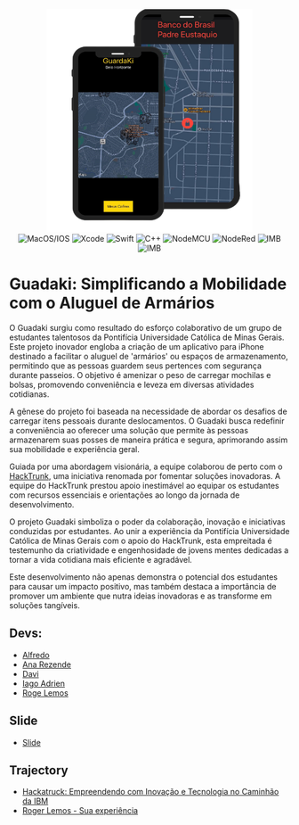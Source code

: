 <div align="center">
  <img aling="center" alt="interface" height="400" width="370" src="https://github.com/Miukiyn/GuadaKi/blob/main/img/guardakiInterface.png"/>
</div>
<div align="center">
  <img aling="center" alt="MacOS/IOS" height="30" width="30" src="https://cdn.jsdelivr.net/gh/devicons/devicon/icons/apple/apple-original.svg"/>
  <img aling="center" alt="Xcode" height="30" width="40" src="https://cdn.jsdelivr.net/gh/devicons/devicon/icons/xcode/xcode-original.svg"/>
  <img aling="center" alt="Swift" height="30" width="40" src="https://cdn.jsdelivr.net/gh/devicons/devicon/icons/swift/swift-original.svg"/>
  <img aling="center" alt="C++" height="30" width="40" src="https://cdn.jsdelivr.net/gh/devicons/devicon/icons/cplusplus/cplusplus-original.svg"/>
  <img aling="center" alt="NodeMCU" height="30" width="30" src="https://brandslogos.com/wp-content/uploads/images/large/arduino-logo-1.png"/>
  <img aling="center" alt="NodeRed" height="30" width="30" src="https://nodered.org/about/resources/media/node-red-icon.png"/>
  <img aling="center" alt="IMB" height="40" width="60" src="https://www.nicepng.com/png/full/858-8585442_cloud-native-intelligence-for-ibm-cloud-ibm-cloud.png"/>
  <img aling="center" alt="IMB" height="30" width="30" src="https://cdn-icons-png.flaticon.com/512/6080/6080697.png"/>
</div>

# Guadaki: Simplificando a Mobilidade com o Aluguel de Armários

O Guadaki surgiu como resultado do esforço colaborativo de um grupo de estudantes talentosos da Pontifícia Universidade Católica de Minas Gerais. Este projeto inovador engloba a criação de um aplicativo para iPhone destinado a facilitar o aluguel de 'armários' ou espaços de armazenamento, permitindo que as pessoas guardem seus pertences com segurança durante passeios. O objetivo é amenizar o peso de carregar mochilas e bolsas, promovendo conveniência e leveza em diversas atividades cotidianas.

A gênese do projeto foi baseada na necessidade de abordar os desafios de carregar itens pessoais durante deslocamentos. O Guadaki busca redefinir a conveniência ao oferecer uma solução que permite às pessoas armazenarem suas posses de maneira prática e segura, aprimorando assim sua mobilidade e experiência geral.

Guiada por uma abordagem visionária, a equipe colaborou de perto com o [HackTrunk](https://hackatruck.com.br/), uma iniciativa renomada por fomentar soluções inovadoras. A equipe do HackTrunk prestou apoio inestimável ao equipar os estudantes com recursos essenciais e orientações ao longo da jornada de desenvolvimento.

O projeto Guadaki simboliza o poder da colaboração, inovação e iniciativas conduzidas por estudantes. Ao unir a experiência da Pontifícia Universidade Católica de Minas Gerais com o apoio do HackTrunk, esta empreitada é testemunho da criatividade e engenhosidade de jovens mentes dedicadas a tornar a vida cotidiana mais eficiente e agradável.

Este desenvolvimento não apenas demonstra o potencial dos estudantes para causar um impacto positivo, mas também destaca a importância de promover um ambiente que nutra ideias inovadoras e as transforme em soluções tangíveis.

## Devs:
- [Alfredo](...)  
- [Ana Rezende](...)  
- [Davi](https://github.com/daviferreiradev)  
- [Iago Adrien](https://github.com/Miukiyn)  
- [Roge Lemos](...)  

## Slide
- [Slide](https://github.com/Miukiyn/GuadaKi/blob/main/Slide/Guadaki-Slide-Project.pdf)

## Trajectory
- [Hackatruck: Empreendendo com Inovação e Tecnologia no Caminhão da IBM](https://www.linkedin.com/pulse/hackatruck-empreendendo-com-inova%C3%A7%C3%A3o-e-tecnologia-da-ibm-ferreira/)
- [Roger Lemos - Sua experiência ](https://www.linkedin.com/feed/update/urn:li:activity:7076978883190824960/)



